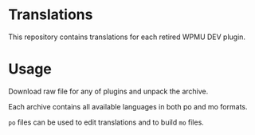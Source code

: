 # Translations

This repository contains translations for each retired WPMU DEV plugin.

# Usage

Download raw file for any of plugins and unpack the archive.

Each archive contains all available languages in both po and mo formats.

`po` files can be used to edit translations and to build `mo` files.
